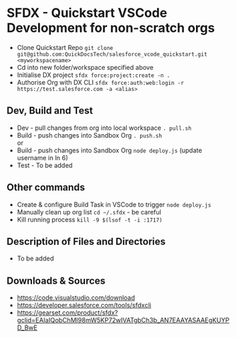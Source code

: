 # SFDX - Quickstart VSCode Development for non-scratch orgs

- Clone Quickstart Repo `git clone git@github.com:QuickDocsTech/salesforce_vcode_quickstart.git <myworkspacename>`
- Cd into new folder/workspace specified above
- Initialise DX project `sfdx force:project:create -n .` 
- Authorise Org with DX CLI `sfdx force:auth:web:login -r https://test.salesforce.com -a <alias>`

## Dev, Build and Test

- Dev - pull changes from org into local workspace  `. pull.sh`  
- Build - push changes into Sandbox Org `. push.sh`  
or
- Build - push changes into Sandbox Org `node deploy.js`  (update username in ln 6)
- Test - To be added

## Other commands

- Create & configure Build Task in VSCode to trigger `node deploy.js`
- Manually clean up org list `cd ~/.sfdx` - be careful
- Kill running process `kill -9 $(lsof -t -i :1717)`

## Description of Files and Directories

- To be added

## Downloads & Sources
- https://code.visualstudio.com/download
- https://developer.salesforce.com/tools/sfdxcli
- https://gearset.com/product/sfdx?gclid=EAIaIQobChMI98mW5KP72wIVATgbCh3b_AN7EAAYASAAEgKUYPD_BwE


